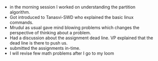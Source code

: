 - in the morning session I worked on understanding the partition algorithm.
- Got introduced to Tanasvi-SWD who explained the basic linux commands.
- Mrudul as usual gave mind blowing problems which changes the perspective of thinking about a problem.
- Had a discussion about the assignment dead line. VP explained that the dead line is there to push us.
- submitted the assignments in-time.
- I will revise few math problems after I go to my loom